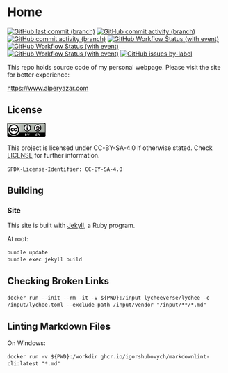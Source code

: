 # Home

[![GitHub last commit (branch)](https://img.shields.io/github/last-commit/alperyazar/home/master)](https://github.com/alperyazar/home/commits/master)
[![GitHub commit activity (branch)](https://img.shields.io/github/commit-activity/m/alperyazar/home/master)](https://github.com/alperyazar/home/commits/master)
[![GitHub commit activity (branch)](https://img.shields.io/github/commit-activity/t/alperyazar/home/master)](https://github.com/alperyazar/home/commits/master)
[![GitHub Workflow Status (with event)](https://img.shields.io/github/actions/workflow/status/alperyazar/home/pages%2Fpages-build-deployment?label=deployment)](https://github.com/alperyazar/home/actions/workflows/pages/pages-build-deployment)
[![GitHub Workflow Status (with event)](https://img.shields.io/github/actions/workflow/status/alperyazar/home/md-lint.yml?label=markdown%20lint)](https://github.com/alperyazar/home/actions/workflows/md-lint.yml)
[![GitHub Workflow Status (with event)](https://img.shields.io/github/actions/workflow/status/alperyazar/home/md-link-check.yml?label=broken-link%20control)](https://github.com/alperyazar/home/actions/workflows/md-link-check.yml)
[![GitHub issues by-label](https://img.shields.io/github/issues/alperyazar/home/broken-link)](https://github.com/alperyazar/home/issues?q=is%3Aissue+is%3Aopen+label%3Abroken-link)

This repo holds source code of my personal webpage. Please visit the site for better
experience:

<https://www.alperyazar.com>

## License

[![CC-BY-SA-4.0](cc-by-sa.png)](http://creativecommons.org/licenses/by-sa/4.0/)

This project is licensed under CC-BY-SA-4.0 if otherwise stated. Check
[LICENSE](LICENSE) for further information.

`SPDX-License-Identifier: CC-BY-SA-4.0`

## Building

### Site

This site is built with [Jekyll](https://jekyllrb.com/), a Ruby program.

At root:

```shell
bundle update
bundle exec jekyll build
```

## Checking Broken Links

```shell
docker run --init --rm -it -v ${PWD}:/input lycheeverse/lychee -c /input/lychee.toml --exclude-path /input/vendor "/input/**/*.md"
```

## Linting Markdown Files

On Windows:

```shell
docker run -v ${PWD}:/workdir ghcr.io/igorshubovych/markdownlint-cli:latest "*.md"
```
